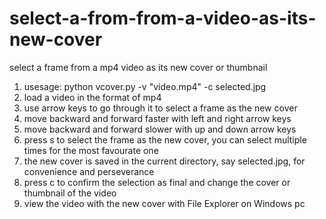 # select-a-from-from-a-video-as-its-new-cover
select a frame from a mp4 video as its new cover or thumbnail
1. usesage: python vcover.py -v "video.mp4" -c selected.jpg
2. load a video in the format of mp4
3. use arrow keys to go through it to select a frame as the new cover
4. move backward and forward faster with left and right arrow keys 
5. move backward and forward slower with up and down arrow keys 
6. press s to select the frame as the new cover, you can select multiple times for the most favourate one
7. the new cover is saved in the current directory, say selected.jpg, for convenience and perseverance
8. press c to confirm the selection as final and change the cover or thumbnail of the video
9. view the video with the new cover with File Explorer on Windows pc
